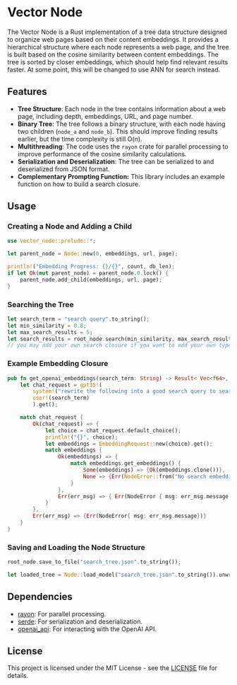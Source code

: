 # Vector Node

The Vector Node is a Rust implementation of a tree data structure designed
to organize web pages based on their content embeddings. It provides a
hierarchical structure where each node represents a web page, and the tree is
built based on the cosine similarity between content embeddings. The tree is 
sorted by closer embeddings, which should help find relevant results faster.
At some point, this will be changed to use ANN for search instead.

## Features

- **Tree Structure**: Each node in the tree contains information about a web
  page, including depth, embeddings, URL, and page number.
- **Binary Tree**: The tree follows a binary structure, with each node having
  two children (`node_a` and `node_b`). This should improve finding results
  earlier, but the time complexity is still O(n).
- **Multithreading**: The code uses the `rayon` crate for parallel processing
  to improve performance of the cosine similarity calculations.
- **Serialization and Deserialization**: The tree can be serialized to and
  deserialized from JSON format.
- **Complementary Prompting Function:** This library includes an example 
  function on how to build a search closure.

## Usage

### Creating a Node and Adding a Child

```rust
use vector_node::prelude::*;

let parent_node = Node::new(0, embeddings, url, page);

println!("Embedding Progress: {}/{}", count, db_len);
if let Ok(mut parent_node) = parent_node.0.lock() {
    parent_node.add_child(embeddings, url, page);
}

```

### Searching the Tree

```rust
let search_term = "search query".to_string();
let min_similarity = 0.8; 
let max_search_results = 5;
let search_results = root_node.search(min_similarity, max_search_results, search_term, get_openai_embeddings);
// you may add your own search closure if you want to add your own type of embeddings
```

### Example Embedding Closure

```rust
pub fn get_openai_embeddings(search_term: String) -> Result< Vec<f64>, NodeError> {
    let chat_request = gpt35!(
        system!("rewrite the following into a good search query to search the api reference documents: "),
        user!(search_term)
        ).get();

    match chat_request {
        Ok(chat_request) => {
            let choice = chat_request.default_choice();
            println!("{}", choice);
            let embeddings = EmbeddingRequest::new(choice).get();
            match embeddings {
                Ok(embeddings) => {
                    match embeddings.get_embeddings() {
                        Some(embeddings) => {Ok(embeddings.clone())},
                        None => {Err(NodeError::from("No search embeddings were found")) }
                    }
                },
                Err(err_msg) => { Err(NodeError { msg: err_msg.message })}
            }
        },
        Err(err_msg) => {Err(NodeError{ msg: err_msg.message})}
    }
}
```

### Saving and Loading the Node Structure

```rust
root_node.save_to_file("search_tree.json".to_string());

let loaded_tree = Node::load_model("search_tree.json".to_string()).unwrap();
```

## Dependencies

- [rayon](https://crates.io/crates/rayon): For parallel processing.
- [serde](https://crates.io/crates/serde): For serialization and deserialization.
- [openai_api](https://crates.io/crates/openai_api): For interacting with the OpenAI API.

## License

This project is licensed under the MIT License - see the [LICENSE](LICENSE) file for details.
